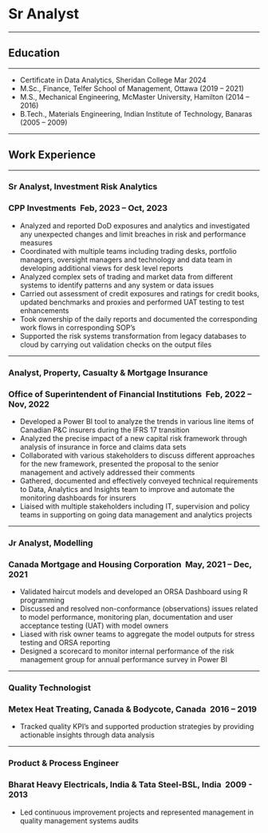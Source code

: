 # Sr Analyst
********************************************************************************************************************************************
## Education
********************************************************************************************************************************************
-  Certificate in Data Analytics, Sheridan College           		                                           Mar 2024
-  M.Sc., Finance, Telfer School of Management, Ottawa                                                    (2019 – 2021)
-  M.S., Mechanical Engineering, McMaster University, Hamilton                                            (2014 – 2016)
-  B.Tech., Materials Engineering, Indian Institute of Technology, Banaras                                (2005 – 2009)
********************************************************************************************************************************************
## Work Experience
********************************************************************************************************************************************
### **Sr Analyst, Investment Risk Analytics**
### **CPP Investments ­ Feb, 2023 – Oct, 2023**
- Analyzed and reported DoD exposures and analytics and investigated any unexpected changes and limit breaches in risk and performance measures
- Coordinated with multiple teams including trading desks, portfolio managers, oversight managers and technology and data team in developing additional views for desk level reports
- Analyzed complex sets of trading and market data from different systems to identify patterns and any system or data issues
- Carried out assessment of credit exposures and ratings for credit books, updated benchmarks and proxies and performed UAT testing to test enhancements
- Took ownership of the daily reports and documented the corresponding work flows in corresponding SOP’s
- Supported the risk systems transformation from legacy databases to cloud by carrying out validation checks on the output files
********************************************************************************************************************************************
### **Analyst, Property, Casualty & Mortgage Insurance**
### **Office of Superintendent of Financial Institutions ­ Feb, 2022 – Nov, 2022**
- Developed a Power BI tool to analyze the trends in various line items of Canadian P&C insurers during the IFRS 17 transition
- Analyzed the precise impact of a new capital risk framework through analysis of insurance in force and claims data sets
- Collaborated with various stakeholders to discuss different approaches for the new framework, presented the proposal to the senior management and actively addressed their comments
- Gathered, documented and effectively conveyed technical requirements to Data, Analytics and Insights team to improve and automate the monitoring dashboards for insurers
- Liaised with multiple stakeholders including IT, supervision and policy teams in supporting on going data management and analytics projects
********************************************************************************************************************************************
### **Jr Analyst, Modelling**
### **Canada Mortgage and Housing Corporation ­ May, 2021 – Dec, 2021**
- Validated haircut models and developed an ORSA Dashboard using R programming 
- Discussed and resolved non-conformance (observations) issues related to model performance, monitoring plan, documentation and user acceptance testing (UAT) with model owners
- Liased with risk owner teams to aggregate the model outputs for stress testing and ORSA reporting 
- Designed a scorecard to monitor internal performance of the risk management group for annual performance survey in Power BI
********************************************************************************************************************************************
### **Quality Technologist**
### **Metex Heat Treating, Canada & Bodycote, Canada ­ 2016 – 2019**
- Tracked quality KPI’s and supported production strategies by providing actionable insights through data analysis
********************************************************************************************************************************************
### **Product & Process Engineer**
### **Bharat Heavy Electricals, India & Tata Steel-BSL, India ­ 2009 - 2013**
- Led continuous improvement projects and represented management in quality management systems audits



